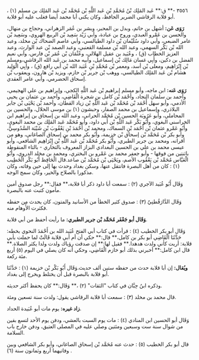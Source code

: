 ٣٥٥٦ -** ق:** عَبد المَلِك بْنُ مُحَمَّدِ بْنِ عَبد اللَّهِ بْن مُحَمَّد بْن عَبد المَلِك بن مسلم (١) ، أبو قلابة الرقاشي الضرير الحافظ، وكان يكنى أبا محمد أيضا فغلب عليه أبو قلابة.

**رَوَى عَن:** أشهل بن حاتم، وبدل بن المحبر، وبشر بن عُمَر الزهراني، وحجاج بن منهال، والحسن بن عَمْرو العبدي، وروح بن عبادة، وأبي زَيْد سَعِيد بْن الربيع الهروي، وسَعِيد بْن عامر الضبعي، وأبي داود سُلَيْمان بْن داود الطيالسي، وأبي عاصم الضحاك بْن مخلد، وعبد الله بْن بَكْر السهمي، وعبد الله بْن مسلمة القعنبي، وعبد الصمد بْن عبد الوارث، وعبد العزيز الخطاب (ق) ، وعُبَيد بن عقيل الهلالي، وعُثْمَان بْن عُمَر بْن فارس، وأبي نعيم الفضل بن دكين، وأَبِي غسان مَالِك بْن إسماعيل، وأبيه محمد بن عَبد الله الرقاشي،ومسلم بْن إِبْرَاهِيم، ومعلى بْن أسد، ومعمر بْن مُحَمَّدِ بْنِ عُبَيد الله بْن أَبي رافع (ق) ، وأَبِي الْوَلِيد هشام بْن عَبد المَلِك الطيالسي، ووهب بْن جرير بْن حازم، ويزيد بْن هارون، ويعقوب بْن إسحاق الحضرمي، وأبي عامر العقدي.

**رَوَى عَنه:** ابن ماجه، وأبو مسلم إبراهيم بْن عَبد اللَّهِ الكجي، وإبراهيم بن علي الهجيمي، وأحمد بن سلمان النجاد، وأَحْمَد بْن كامل بن شجرة الْقَاضِي، وأحمد بن عثمان بن يحيى الأدمي، وأبو سهل أَحْمَد بْن مُحَمَّد بْن عَبد اللَّهِ بْن زياد القطان، وأحمد بْن يَحْيَى بْن جابر البلاذري، وإسماعيل بن محمد الصفار، وحبشون (١) بن موسى الخلال، والحسين بن المحاملي، وأبو عَرُوبَة الحسين بْن مُحَمَّد الحراني، وعبد الله بن إسحاق بن إبراهيم ابن الخراسني البغوي، وأَبُو بَكْر عَبد اللَّهِ بْن أَبي داود، وأبو مُحَمَّد عَبد المَلِك بن محمد البغوي، وأَبُو عَمْرو عثمان بْن أَحْمَد بْنِ السماك، ومحمد بْن أَحْمَدَ بْنِ يَعْقُوبَ بْنِ شَيْبَة السَّدُوسِيُّ، وأبو بكر بْن مُحَمَّد بْن إسحاق بْن خزيمة، وأَبُو بكر محمد بن إسحاق الصاغاني، وهو من أقرانه، ومحمد بن جرير الطبري، وأَبُو بكر مُحَمَّد بْن عَبد اللَّهِ بْن إِبْرَاهِيم الشافعي، وأبو عيسى محمد بن علي بن الحسين البغدادي البزاز المعروف بالتخاري - بالتاء المنقوطة باثنتين من فوقها - وأبو جعفر محمد بن عَمْرو بن البختري، ومحمد بن مخلد الدروي، وأَبُو الْعَبَّاس مُحَمَّد بْن يَعْقُوب الأصم، ويَحْيَى بْن مُحَمَّد بْن صاعد.قال الْحَافِظ أَبُو بَكْر الْخَطِيب (١) : كان من أهل البصرة فانتقل عنها، وسكن بغداد وحدث بها إلى حين وفاته، وكان مذكورا بالصلاح والخير، وكان سمج الوجه.

وَقَال أَبُو عُبَيد الآجري (٢) : سمعت أبا داود ذكر أبا قلابة،** فقال:** رجل صدوق أمين مأمون كتبت عنه بالبصرة.

وَقَال الدَّارَقُطنِيّ (٣) : صدوق كثير الخطأ من الأسانيد والمتون، كان يحدث من حفظه فكثرت الأَوهام منه.

**وَقَال أبو جَعْفَر مُحَمَّد بْن جرير الطبري:** ما رأيت أحفظ من أبي قلابة.

وَقَال أبو بكر الخطيب (٤) : قرأت في كتاب أبي الفتح عُبَيد الله بن أَحْمَدَ النحوي بخطه: حَدَّثَنَا الْقَاضِي أبو بكر بن كامل،** قال:** حكي أن أم أبي قلابة قَالَتْ لما حملت بأبي قلابة: أريت كأني ولدت هدهدا.** فقيل لها:** إن صدقت رؤياك ولدت ولدا يكثر الصلاة.** قال ابن كامل:** أخبرني بذلك أبو خازم الْقَاضِي، وحكي أنه كان يصلي في اليوم (٥) أربع مئة ركعة.

**ويُقال:** إن أبا قلابة حدث من حفظه ستين ألف حديث.وَقَال أَبُو بَكْر بْن خزيمة (١) : حَدَّثَنَا أبو قلابة بالبصرة قبل أن يختلط ويخرج إلى بغداد.

وذكره ابنُ حِبَّان في كتاب "الثقات" (٢) ،** وَقَال:** كان يحفظ أكثر حديثه.

قال محمد بن مخلد (٣) : سمعت أبا قلابة الرقاشي يقول: ولدت سنة تسعين ومئة.

**زاد غيره:** يوم مات أبو عُبَيدة الحداد.

وَقَال أبو الحسين ابن المنادي (٤) : مات يوم السبت بالعشي، ودفن يوم الأحد لتسع بقين من شوال سنة ست وسبعين ومئتين وصلي عليه في المصلى العتيق، ودفن خارج باب السلامة.

قال أبو بكر الخطيب (٥) : حدث عنه مُحَمَّد بْن إسحاق الصاغاني، وأبو بكر الشافعي وبين وفاتيهما أربع وثمانون سنة (٦) .